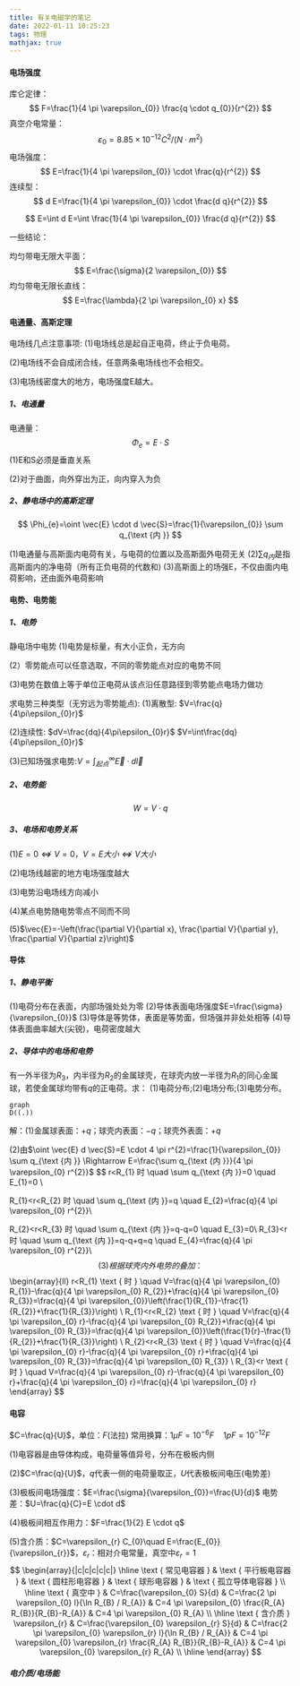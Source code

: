 ```yaml
---
title: 有关电磁学的笔记
date: 2022-01-11 10:25:23
tags: 物理
mathjax: true
---
```


#### 电场强度

库仑定律：
$$
F=\frac{1}{4 \pi \varepsilon_{0}} \frac{q \cdot q_{0}}{r^{2}}
$$
真空介电常量：
$$
\varepsilon_{0}=8.85 \times 10^{-12} C^{2} /\left(N \cdot m^{2}\right)
$$
电场强度：
$$
E=\frac{1}{4 \pi \varepsilon_{0}} \cdot \frac{q}{r^{2}}
$$
连续型：
$$
d E=\frac{1}{4 \pi \varepsilon_{0}} \cdot \frac{d q}{r^{2}}
$$

$$
E=\int d E=\int \frac{1}{4 \pi \varepsilon_{0}} \frac{d q}{r^{2}}
$$

一些结论：

均匀带电无限大平面：
$$
E=\frac{\sigma}{2 \varepsilon_{0}}
$$
均匀带电无限长直线：
$$
E=\frac{\lambda}{2 \pi \varepsilon_{0} x}
$$

#### 电通量、高斯定理

电场线几点注意事项:
(1)电场线总是起自正电荷，终止于负电荷。

(2)电场线不会自成闭合线，任意两条电场线也不会相交。

(3)电场线密度大的地方，电场强度E越大。

##### 1、电通量

电通量：
$$
\Phi_{e}=E \cdot S
$$
(1)E和S必须是垂直关系

(2)对于曲面，向外穿出为正，向内穿入为负

##### 2、静电场中的高斯定理

$$
\Phi_{e}=\oint \vec{E} \cdot d \vec{S}=\frac{1}{\varepsilon_{0}} \sum q_{\text {内 }}
$$

(1)电通量与高斯面内电荷有关，与电荷的位置以及高斯面外电荷无关
(2)$\sum{q_{内}}$是指高斯面内的净电荷（所有正负电荷的代数和)
(3)高斯面上的场强E，不仅由面内电荷影响，还由面外电荷影响

#### 电势、电势能

##### 1、电势

静电场中电势
(1)电势是标量，有大小正负，无方向

(2）零势能点可以任意选取，不同的零势能点对应的电势不同

(3)电势在数值上等于单位正电荷从该点沿任意路径到零势能点电场力做功

求电势三种类型（无穷远为零势能点):
(1)离散型: $V=\frac{q}{4\pi\epsilon_{0}r}$

(2)连续性: $dV=\frac{dq}{4\pi\epsilon_{0}r}$ $V=\int\frac{dq}{4\pi\epsilon_{0}r}$

(3)已知场强求电势:$V=\int^{∞}_{起点}\vec{E}\cdot d\vec{l}$

##### 2、电势能

$$
W=V\cdot q
$$

##### 3、电场和电势关系

(1)$E=0\nLeftrightarrow V=0$，$V=E大小\nLeftrightarrow V大小$

(2)电场线越密的地方电场强度越大

(3)电势沿电场线方向减小

(4)某点电势随电势零点不同而不同

(5)$\vec{E}=-\left(\frac{\partial V}{\partial x}, \frac{\partial V}{\partial y}, \frac{\partial V}{\partial z}\right)$

#### 导体

##### 1、静电平衡

(1)电荷分布在表面，内部场强处处为零
(2)导体表面电场强度$E=\frac{\sigma}{\varepsilon_{0}}$
(3)导体是等势体，表面是等势面，但场强并非处处相等
(4)导体表面曲率越大(尖锐)，电荷密度越大

##### 2、导体中的电场和电势

有一外半径为$R_3$，内半径为$R_2$的金属球壳，在球壳内放一半径为$R_1$的同心金属球，若使金属球均带有$q$的正电荷。求：
(1)电荷分布;(2)电场分布;(3)电势分布。

```mermaid
graph 
D((.))
```

解：(1)金属球表面：$+q$；球壳内表面：$-q$；球壳外表面：$+q$
        

(2)由$\oint \vec{E} d \vec{S}=E \cdot 4 \pi r^{2}=\frac{1}{\varepsilon_{0}} \sum q_{\text {内 }} \Rightarrow E=\frac{\sum q_{\text {内 }}}{4 \pi \varepsilon_{0} r^{2}}$
$$
r<R_{1} 时 \quad \sum q_{\text {内 }}=0 \quad E_{1}=0 \\

R_{1}<r<R_{2} 时 \quad \sum q_{\text {内 }}=q \quad E_{2}=\frac{q}{4 \pi \varepsilon_{0} r^{2}}\\

R_{2}<r<R_{3} 时 \quad \sum q_{\text {内 }}=q-q=0 \quad E_{3}=0\\
R_{3}<r 时 \quad \sum q_{\text {内 }}=q-q+q=q \quad E_{4}=\frac{q}{4 \pi \varepsilon_{0} r^{2}}\\
$$
 (3)根据球壳内外电势的叠加：
$$
\begin{array}{ll}
r<R_{1} \text { 时 } \quad V=\frac{q}{4 \pi \varepsilon_{0} R_{1}}-\frac{q}{4 \pi \varepsilon_{0} R_{2}}+\frac{q}{4 \pi \varepsilon_{0} R_{3}}=\frac{q}{4 \pi \varepsilon_{0}}\left(\frac{1}{R_{1}}-\frac{1}{R_{2}}+\frac{1}{R_{3}}\right) \\
R_{1}<r<R_{2} \text { 时 } \quad V=\frac{q}{4 \pi \varepsilon_{0} r}-\frac{q}{4 \pi \varepsilon_{0} R_{2}}+\frac{q}{4 \pi \varepsilon_{0} R_{3}}=\frac{q}{4 \pi \varepsilon_{0}}\left(\frac{1}{r}-\frac{1}{R_{2}}+\frac{1}{R_{3}}\right) \\
R_{2}<r<R_{3} \text { 时 } \quad V=\frac{q}{4 \pi \varepsilon_{0} r}-\frac{q}{4 \pi \varepsilon_{0} r}+\frac{q}{4 \pi \varepsilon_{0} R_{3}}=\frac{q}{4 \pi \varepsilon_{0} R_{3}} \\
R_{3}<r \text { 时 } \quad V=\frac{q}{4 \pi \varepsilon_{0} r}-\frac{q}{4 \pi \varepsilon_{0} r}+\frac{q}{4 \pi \varepsilon_{0} r}=\frac{q}{4 \pi \varepsilon_{0} r}
\end{array}
$$


#### 电容

$C=\frac{q}{U}$，单位：$F$(法拉)   常用换算：$1\mu F=10^{-6}F\quad 1pF=10^{-12} F$

(1)电容器是由导体构成，电荷量等值异号，分布在极板内侧

(2)$C=\frac{q}{U}$，$q$代表一侧的电荷量取正，$U$代表极板间电压(电势差)

(3)极板间电场强度：$E=\frac{\sigma}{\varepsilon_{0}}=\frac{U}{d}$  电势差：$U=\frac{q}{C}=E \cdot d$

(4)极板间相互作用力：$F=\frac{1}{2} E \cdot q$

(5)含介质：$C=\varepsilon_{r} C_{0}\quad E=\frac{E_{0}}{\varepsilon_{r}}$，$\varepsilon_r$：相对介电常量，真空中$\varepsilon_r=1$
$$
\begin{array}{|c|c|c|c|c|}
\hline \text { 常见电容器 } & \text { 平行板电容器 } & \text { 圆柱形电容器 } & \text { 球形电容器 } & \text { 孤立导体电容器 } \\
\hline \text { 真空中 } & C=\frac{\varepsilon_{0} S}{d} & C=\frac{2 \pi \varepsilon_{0} l}{\ln R_{B} / R_{A}} & C=4 \pi \varepsilon_{0} \frac{R_{A} R_{B}}{R_{B}-R_{A}} & C=4 \pi \varepsilon_{0} R_{A} \\
\hline \text { 含介质 } \varepsilon_{r} & C=\frac{\varepsilon_{0} \varepsilon_{r} S}{d} & C=\frac{2 \pi \varepsilon_{0} \varepsilon_{r} l}{\ln R_{B} / R_{A}} & C=4 \pi \varepsilon_{0} \varepsilon_{r} \frac{R_{A} R_{B}}{R_{B}-R_{A}} & C=4 \pi \varepsilon_{0} \varepsilon_{r} R_{A} \\
\hline
\end{array}
$$

##### 电介质/电场能

